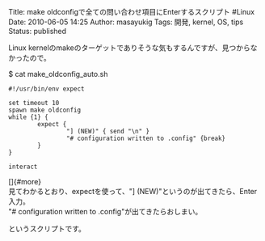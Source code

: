Title: make oldconfigで全ての問い合わせ項目にEnterするスクリプト #Linux
Date: 2010-06-05 14:25
Author: masayukig
Tags: 開発, kernel, OS, tips
Status: published

Linux
kernelのmakeのターゲットでありそうな気もするんですが、見つからなかったので。

\$ cat make\_oldconfig\_auto.sh

``` {.ruby}
#!/usr/bin/env expect

set timeout 10
spawn make oldconfig
while {1} {
        expect {
                "] (NEW)" { send "\n" }
                "# configuration written to .config" {break}
        }
}

interact
```

[]{#more}  
見てわかるとおり、expectを使って、"\]
(NEW)"というのが出てきたら、Enter入力。  
"\# configuration written to .config"が出てきたらおしまい。

というスクリプトです。
